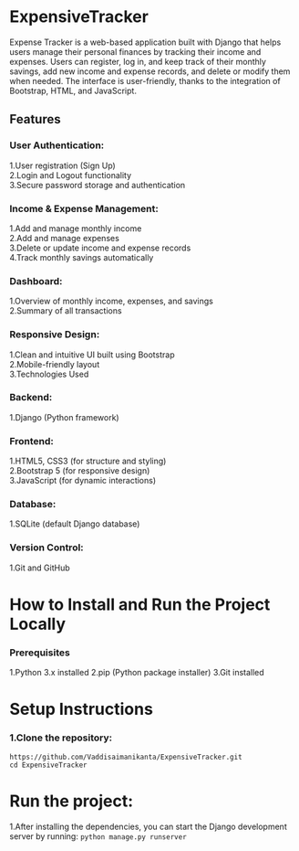 # ExpensiveTracker

Expense Tracker is a web-based application built with Django that helps users manage their personal finances by tracking their income and expenses. Users can register, log in, and keep track of their monthly savings, add new income and expense records, and delete or modify them when needed. The interface is user-friendly, thanks to the integration of Bootstrap, HTML, and JavaScript.

## Features
### User Authentication:
1.User registration (Sign Up)<br>
2.Login and Logout functionality<br>
3.Secure password storage and authentication<br>
### Income & Expense Management:
1.Add and manage monthly income<br>
2.Add and manage expenses<br>
3.Delete or update income and expense records<br>
4.Track monthly savings automatically<br>
### Dashboard:
1.Overview of monthly income, expenses, and savings<br>
2.Summary of all transactions
### Responsive Design:
1.Clean and intuitive UI built using Bootstrap<br>
2.Mobile-friendly layout<br>
3.Technologies Used<br>
### Backend:
1.Django (Python framework)
### Frontend:
1.HTML5, CSS3 (for structure and styling)<br>
2.Bootstrap 5 (for responsive design)<br>
3.JavaScript (for dynamic interactions)<br>
### Database:
1.SQLite (default Django database)
### Version Control:
1.Git and GitHub

# How to Install and Run the Project Locally
### Prerequisites
1.Python 3.x installed
2.pip (Python package installer)
3.Git installed
# Setup Instructions
### 1.Clone the repository:
   ```https://github.com/Vaddisaimanikanta/ExpensiveTracker.git```<br>
   ```cd ExpensiveTracker```
# Run the project: 
1.After installing the dependencies, you can start the Django development server by running:
```python manage.py runserver```
